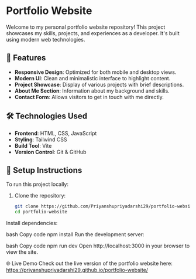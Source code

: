 # Portfolio Website

Welcome to my personal portfolio website repository! This project showcases my skills, projects, and experiences as a developer. It's built using modern web technologies.

## 🚀 Features

- **Responsive Design**: Optimized for both mobile and desktop views.
- **Modern UI**: Clean and minimalistic interface to highlight content.
- **Project Showcase**: Display of various projects with brief descriptions.
- **About Me Section**: Information about my background and skills.
- **Contact Form**: Allows visitors to get in touch with me directly.

## 🛠️ Technologies Used

- **Frontend**: HTML, CSS, JavaScript
- **Styling**: Tailwind CSS
- **Build Tool**: Vite
- **Version Control**: Git & GitHub



## 🔧 Setup Instructions

To run this project locally:

1. Clone the repository:

   ```bash
   git clone https://github.com/Priyanshupriyadarshi29/portfolio-website.git
   cd portfolio-website
Install dependencies:

bash
Copy code
npm install
Run the development server:

bash
Copy code
npm run dev
Open http://localhost:3000 in your browser to view the site.

🌐 Live Demo
Check out the live version of the portfolio website here: https://priyanshupriyadarshi29.github.io/portfolio-website/

